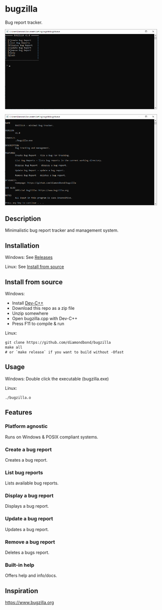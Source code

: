 # bugzilla
Bug report tracker.

![bugzilla main menu](res/img/mainmenu.png)

![bugzilla help](res/img/help.png)

## Description
Minimalistic bug report tracker and management system.

## Installation
Windows: See [Releases](https://github.com/DiamondBond/bugzilla/releases)

Linux: See [Install from source](#install-from-source)

## Install from source
Windows:
- Install [Dev-C++](https://sourceforge.net/projects/orwelldevcpp)
- Download this repo as a zip file
- Unzip somewhere
- Open bugzilla.cpp with Dev-C++
- Press F11 to compile & run

Linux:
```
git clone https://github.com/diamondbond/bugzilla
make all
# or `make release` if you want to build without -Ofast
```

## Usage
Windows: Double click the executable (bugzilla.exe)

Linux: 
```
./bugzilla.o
```

## Features
### Platform agnostic
Runs on Windows & POSIX compliant systems.
### Create a bug report
Creates a bug report.
### List bug reports
Lists available bug reports.
### Display a bug report
Displays a bug report.
### Update a bug report
Updates a bug report.
### Remove a bug report
Deletes a bugs report.
### Built-in help
Offers help and info/docs.

## Inspiration
https://www.bugzilla.org
